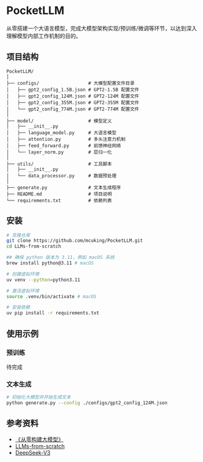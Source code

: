 # PocketLLM

从零搭建一个大语言模型，完成大模型架构实现/预训练/微调等环节，以达到深入理解模型内部工作机制的目的。

## 项目结构

```
PocketLLM/
│
├── configs/                  # 大模型配置文件目录
│   ├── gpt2_config_1.5B.json # GPT2-1.5B 配置文件
│   ├── gpt2_config_124M.json # GPT2-124M 配置文件
│   ├── gpt2_config_355M.json # GPT2-355M 配置文件
│   └── gpt2_config_774M.json # GPT2-774M 配置文件
│
├── model/                    # 模型定义
│   ├── __init__.py
│   ├── language_model.py     # 大语言模型
│   ├── attention.py          # 多头注意力机制
│   ├── feed_forward.py       # 前馈神经网络
│   └── layer_norm.py         # 层归一化
│
├── utils/                    # 工具脚本
│   ├── __init__.py
│   └── data_processor.py     # 数据预处理
│
├── generate.py               # 文本生成程序
├── README.md                 # 项目说明
└── requirements.txt          # 依赖列表
```

## 安装

```bash
# 克隆仓库
git clone https://github.com/mcuking/PocketLLM.git
cd LLMs-from-scratch

## 确保 python 版本为 3.11，例如 macOS 系统
brew install python@3.11 # macOS

# 创建虚拟环境
uv venv --python=python3.11

# 激活虚拟环境
source .venv/bin/activate # macOS

# 安装依赖
uv pip install -r requirements.txt
```

## 使用示例

### 预训练

待完成

### 文本生成

```bash
# 初始化大模型并开始生成文本 
python generate.py --config ./configs/gpt2_config_124M.json
```

## 参考资料

- [《从零构建大模型》](https://book.douban.com/subject/37305124/) 
- [LLMs-from-scratch](https://github.com/rasbt/LLMs-from-scratch)
- [DeepSeek-V3](https://github.com/deepseek-ai/DeepSeek-V3)

